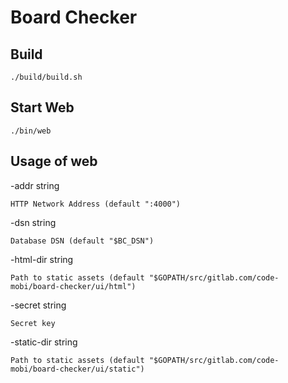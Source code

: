 # Board Checker

## Build

    ./build/build.sh

## Start Web

    ./bin/web

## Usage of web

-addr string

    HTTP Network Address (default ":4000")

-dsn string

    Database DSN (default "$BC_DSN")

-html-dir string
  
    Path to static assets (default "$GOPATH/src/gitlab.com/code-mobi/board-checker/ui/html")

-secret string
  
    Secret key

-static-dir string
  
    Path to static assets (default "$GOPATH/src/gitlab.com/code-mobi/board-checker/ui/static")